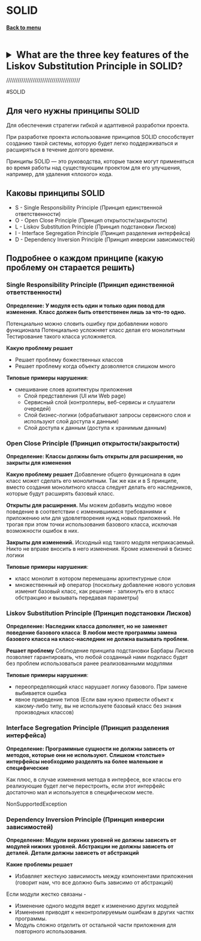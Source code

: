 <h1>SOLID</h1> 
<h4> 

[Back to menu](../Menu.md)

</h4>

[//]: # (What are the three key features of the Liskov Substitution Principle in SOLID?)
<br>
<details>
    <summary style="font-size: 25px;">
        <b>
            What are the three key features of the Liskov Substitution Principle in SOLID?
        </b>
    </summary>
<br>

**Subtype Requirement:** if a program is using a base class, 
it should be able to use any of its subclasses without the program knowing

**Method Signature:** Subclasses must follow the method 
signature of the base class.
(same name, return type, and parameters)

**No New Exceptions:** Subclasses should not throw exceptions 
that are not thrown by the methods of the superclass

</details>


///////////////////////////////////////

#SOLID

## Для чего нужны принципы SOLID

Для обеспечения стратегии гибкой и адаптивной разработки проекта.

При разработке проекта использование принципов SOLID
способствует созданию такой системы, которую будет легко
поддерживаться и расширяться в течение долгого времени.

Принципы SOLID — это руководства, которые также могут применяться
во время работы над существующим проектом для его улучшения,
например, для удаления «плохого» кода.

## Каковы принципы SOLID

- S - Single Responsibility Principle (Принцип единственной ответственности)
- O - Open Close Principle  (Принцип открытости/закрытости)
- L - Liskov Substitution Principle (Принцип подстановки Лисков)
- I - Interface Segregation Principle (Принцип разделения интерфейса)
- D - Dependency Inversion Principle (Принцип инверсии зависимостей)

## Подробнее о каждом принципе (какую проблему он старается решить)

### Single Responsibility Principle (Принцип единственной ответственности)

**Определение: У модуля есть один и только один повод для изменения.**
**Класс должен быть ответственен лишь за что-то одно.**

Потенциально можно словить ошибку при добавлении нового функционала
Потенциально усложняет класс делая его монолитным
Тестирование такого класса усложняется.

**Какую проблему решает**
- Решает проблему божественных классов
- Решает проблему когда объекту дозволяется слишком много

**Типовые примеры нарушения**:
- смешивание слоев архитектуры приложения
  - Слой представления (UI или Web page)
  - Сервисный слой (контроллеры, веб-сервисы и слушатели очередей)
  - Слой бизнес-логики (обрабатывают запросы сервисного слоя и используют слой доступа к данным)
  - Слой доступа к данным (доступа к хранимым данным)

### Open Close Principle  (Принцип открытости/закрытости)

**Определение: Классы должны быть открыты для расширения, но закрыты для изменения**

**Какую проблему решает**
Добавление общего функционала в один класс может сделать его монолитным.
Так же как и в S принципе, вместо создания монолитного класса следует делать его
наследников, которые будут расширять базовый класс.

**Открыты для расширения.**
Мы можем добавить модулю новое поведение в соответствии
с изменившимися требованиями к приложению или для удовлетворения нужд новых приложений.
Не трогая при этом точки использования базового класса, исключая возможности ошибок в них.

**Закрыты для изменений.**
Исходный код такого модуля неприкасаемый.
Никто не вправе вносить в него изменения. Кроме изменений в бизнес логики

**Типовые примеры нарушения**:
- класс монолит в котором перемешаны архитектурные слои
- множественный иф оператор (поскольку добавление нового условия изменит базовый класс,
  как решение - запихнуть его в класс обстракцию и вызывать передавая параметры)

### Liskov Substitution Principle (Принцип подстановки Лисков)

**Определение: Наследник класса дополняет, но не заменяет поведение базового класса**:
**В любом месте программы замена базового класса на класс-наследник не должна вызывать проблем.**

**Решает проблему**
Соблюдение принципа подстановки Барбары Лисков позволяет гарантировать,
что любой созданный нами подкласс будет без проблем использоваться ранее реализованными модулями

**Типовые примеры нарушения**:
- переопределяющий класс нарушает логику базового. При замене выбивается ошибка
- явное приведение типов (Если вам нужно привести объект к какому-либо типу,
  вы не используете базовый класс без знания производных классов)

### Interface Segregation Principle (Принцип разделения интерфейса)

**Определение: Программные сущности не должны зависеть от методов, которые они не используют.**
**Слишком «толстые» интерфейсы необходимо разделять на более маленькие и специфические**

Как плюс, в случае изменения метода в интерфесе, все классы его реализующие будет легче
перестроить, если этот интерфейс достаточно мал и используется в специфическом месте.

NonSupportedException

### Dependency Inversion Principle (Принцип инверсии зависимостей)

**Определение:
Модули верхних уровней не должны зависеть от модулей нижних уровней.
Абстракции не должны зависеть от деталей. Детали должны зависеть от абстракций**

**Какие проблемы решает**
- Избавляет жесткую зависимость между компонентами приложения
  (говорит нам, что все должно быть зависимо от абстракций)

Если модули жестко связаны -
- Изменение одного модуля ведет к изменению других модулей
- Изменения приводят к неконтролируемым ошибкам в других частях программы.
- Модуль сложно отделить от остальной части приложения для повторного использования.

